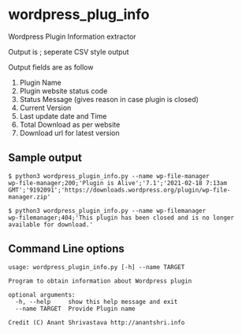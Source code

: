 # wordpress_plug_info
Wordpress Plugin Information extractor

Output is ; seperate CSV style output

Output fields are as follow
1. Plugin Name
2. Plugin website status code
3. Status Message (gives reason in case plugin is closed)
4. Current Version
5. Last update date and Time
6. Total Download as per website
7. Download url for latest version

## Sample output

```
$ python3 wordpress_plugin_info.py --name wp-file-manager
wp-file-manager;200;'Plugin is Alive';'7.1';'2021-02-18 7:13am GMT';'9192091';'https://downloads.wordpress.org/plugin/wp-file-manager.zip'

$ python3 wordpress_plugin_info.py --name wp-filemanager
wp-filemanager;404;'This plugin has been closed and is no longer available for download.'
```

## Command Line options

```
usage: wordpress_plugin_info.py [-h] --name TARGET

Program to obtain information about Wordpress plugin

optional arguments:
  -h, --help     show this help message and exit
  --name TARGET  Provide Plugin name

Credit (C) Anant Shrivastava http://anantshri.info
```
